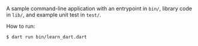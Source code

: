 A sample command-line application with an entrypoint in `bin/`, library code
in `lib/`, and example unit test in `test/`.


How to run:

`$ dart run bin/learn_dart.dart`
